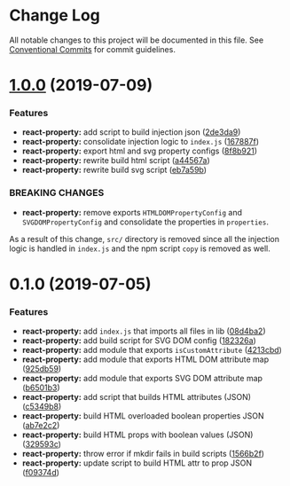 # Change Log

All notable changes to this project will be documented in this file.
See [Conventional Commits](https://conventionalcommits.org) for commit guidelines.

# [1.0.0](https://github.com/remarkablemark/react-dom-core/compare/react-property@0.1.0...react-property@1.0.0) (2019-07-09)


### Features

* **react-property:** add script to build injection json ([2de3da9](https://github.com/remarkablemark/react-dom-core/commit/2de3da9))
* **react-property:** consolidate injection logic to `index.js` ([167887f](https://github.com/remarkablemark/react-dom-core/commit/167887f))
* **react-property:** export html and svg property configs ([8f8b921](https://github.com/remarkablemark/react-dom-core/commit/8f8b921))
* **react-property:** rewrite build html script ([a44567a](https://github.com/remarkablemark/react-dom-core/commit/a44567a))
* **react-property:** rewrite build svg script ([eb7a59b](https://github.com/remarkablemark/react-dom-core/commit/eb7a59b))


### BREAKING CHANGES

* **react-property:** remove exports `HTMLDOMPropertyConfig` and
`SVGDOMPropertyConfig` and consolidate the properties in
`properties`.

As a result of this change, `src/` directory is removed since all
the injection logic is handled in `index.js` and the npm script
`copy` is removed as well.





# 0.1.0 (2019-07-05)


### Features

* **react-property:** add `index.js` that imports all files in lib ([08d4ba2](https://github.com/remarkablemark/react-dom-core/commit/08d4ba2))
* **react-property:** add build script for SVG DOM config ([182326a](https://github.com/remarkablemark/react-dom-core/commit/182326a))
* **react-property:** add module that exports `isCustomAttribute` ([4213cbd](https://github.com/remarkablemark/react-dom-core/commit/4213cbd))
* **react-property:** add module that exports HTML DOM attribute map ([925db59](https://github.com/remarkablemark/react-dom-core/commit/925db59))
* **react-property:** add module that exports SVG DOM attribute map ([b6501b3](https://github.com/remarkablemark/react-dom-core/commit/b6501b3))
* **react-property:** add script that builds HTML attributes (JSON) ([c5349b8](https://github.com/remarkablemark/react-dom-core/commit/c5349b8))
* **react-property:** build HTML overloaded boolean properties JSON ([ab7e2c2](https://github.com/remarkablemark/react-dom-core/commit/ab7e2c2))
* **react-property:** build HTML props with boolean values (JSON) ([329593c](https://github.com/remarkablemark/react-dom-core/commit/329593c))
* **react-property:** throw error if mkdir fails in build scripts ([1566b2f](https://github.com/remarkablemark/react-dom-core/commit/1566b2f))
* **react-property:** update script to build HTML attr to prop JSON ([f09374d](https://github.com/remarkablemark/react-dom-core/commit/f09374d))
